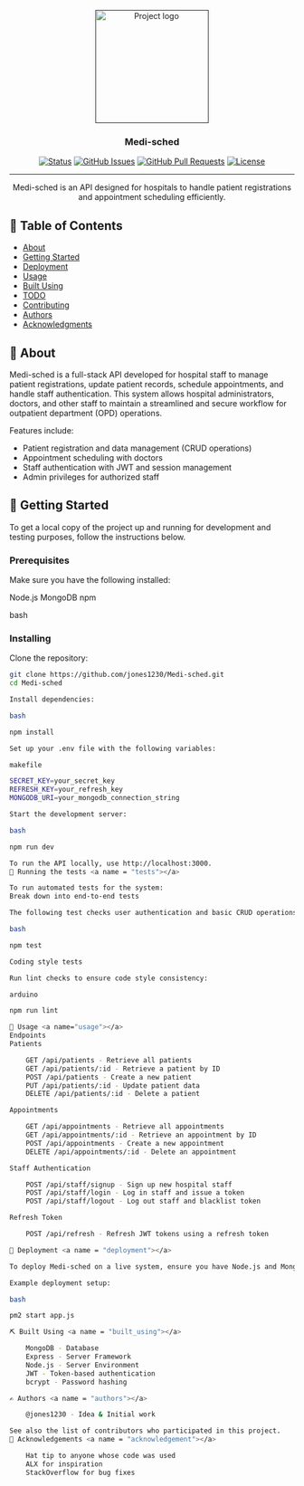<p align="center">
  <a href="" rel="noopener">
    <img width=200px height=200px src="https://www.github.com/jones1230/Medi-sched/logo.png" alt="Project logo">
  </a>
</p>

<h3 align="center">Medi-sched</h3>

<div align="center">

[![Status](https://img.shields.io/badge/status-active-success.svg)]()
[![GitHub Issues](https://img.shields.io/github/issues/jones1230/Medi-sched.svg)](https://github.com/jones1230/Medi-sched/issues)
[![GitHub Pull Requests](https://img.shields.io/github/issues-pr/jones1230/Medi-sched.svg)](https://github.com/jones1230/Medi-sched/pulls)
[![License](https://img.shields.io/badge/license-MIT-blue.svg)](/LICENSE)

</div>

---

<p align="center"> 
  Medi-sched is an API designed for hospitals to handle patient registrations and appointment scheduling efficiently.
</p>

## 📝 Table of Contents

- [About](#about)
- [Getting Started](#getting_started)
- [Deployment](#deployment)
- [Usage](#usage)
- [Built Using](#built_using)
- [TODO](../TODO.md)
- [Contributing](../CONTRIBUTING.md)
- [Authors](#authors)
- [Acknowledgments](#acknowledgement)

## 🧐 About <a name = "about"></a>

Medi-sched is a full-stack API developed for hospital staff to manage patient registrations, update patient records, schedule appointments, and handle staff authentication. This system allows hospital administrators, doctors, and other staff to maintain a streamlined and secure workflow for outpatient department (OPD) operations.

Features include:
- Patient registration and data management (CRUD operations)
- Appointment scheduling with doctors
- Staff authentication with JWT and session management
- Admin privileges for authorized staff

## 🏁 Getting Started <a name = "getting_started"></a>

To get a local copy of the project up and running for development and testing purposes, follow the instructions below.

### Prerequisites

Make sure you have the following installed:

Node.js MongoDB npm

bash


### Installing

Clone the repository:

```bash
git clone https://github.com/jones1230/Medi-sched.git
cd Medi-sched

Install dependencies:

bash

npm install

Set up your .env file with the following variables:

makefile

SECRET_KEY=your_secret_key
REFRESH_KEY=your_refresh_key
MONGODB_URI=your_mongodb_connection_string

Start the development server:

bash

npm run dev

To run the API locally, use http://localhost:3000.
🔧 Running the tests <a name = "tests"></a>

To run automated tests for the system:
Break down into end-to-end tests

The following test checks user authentication and basic CRUD operations:

bash

npm test

Coding style tests

Run lint checks to ensure code style consistency:

arduino

npm run lint

🎈 Usage <a name="usage"></a>
Endpoints
Patients

    GET /api/patients - Retrieve all patients
    GET /api/patients/:id - Retrieve a patient by ID
    POST /api/patients - Create a new patient
    PUT /api/patients/:id - Update patient data
    DELETE /api/patients/:id - Delete a patient

Appointments

    GET /api/appointments - Retrieve all appointments
    GET /api/appointments/:id - Retrieve an appointment by ID
    POST /api/appointments - Create a new appointment
    DELETE /api/appointments/:id - Delete an appointment

Staff Authentication

    POST /api/staff/signup - Sign up new hospital staff
    POST /api/staff/login - Log in staff and issue a token
    POST /api/staff/logout - Log out staff and blacklist token

Refresh Token

    POST /api/refresh - Refresh JWT tokens using a refresh token

🚀 Deployment <a name = "deployment"></a>

To deploy Medi-sched on a live system, ensure you have Node.js and MongoDB configured on your server. Clone the repository, set environment variables, and use a process manager like PM2 to keep the app running.

Example deployment setup:

bash

pm2 start app.js

⛏️ Built Using <a name = "built_using"></a>

    MongoDB - Database
    Express - Server Framework
    Node.js - Server Environment
    JWT - Token-based authentication
    bcrypt - Password hashing

✍️ Authors <a name = "authors"></a>

    @jones1230 - Idea & Initial work

See also the list of contributors who participated in this project.
🎉 Acknowledgements <a name = "acknowledgement"></a>

    Hat tip to anyone whose code was used
    ALX for inspiration
    StackOverflow for bug fixes